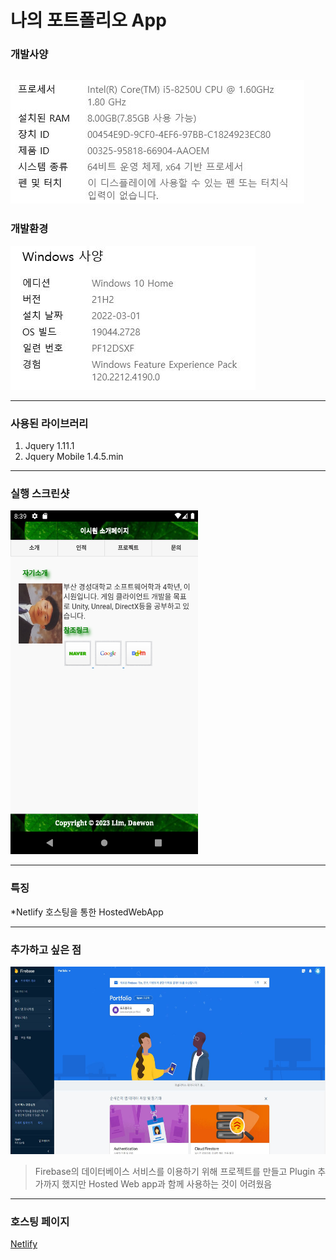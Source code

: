 # 나의 포트폴리오 App    

### 개발사양
![Spec](/IMG/Spec.JPG)
---
### 개발환경
![OS](/IMG/OS.JPG)    

---
### 사용된 라이브러리    
1. Jquery 1.11.1
2. Jquery Mobile 1.4.5.min

---
### 실행 스크린샷    
<img src="/IMG/Portfolio.png" width="300" height="550">    

---
### 특징

*Netlify 호스팅을 통한 HostedWebApp

---
### 추가하고 싶은 점    
<img src="/IMG/FirebaseIMG.JPG" width="600" height="300">     

> Firebase의 데이터베이스 서비스를 이용하기 위해 프로젝트를 만들고 Plugin 추가까지 했지만 Hosted Web app과
> 함께 사용하는 것이 어려웠음

---
### 호스팅 페이지
[Netlify](https://642f2bfc24e80a05334ded69--gorgeous-kangaroo-075086.netlify.app)
